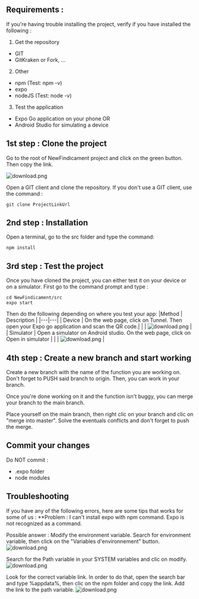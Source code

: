 ## Requirements : 
If you're having trouble installing the project, verify if you have installed the following : 

1. Get the repository 
  - GIT
  - GitKraken or Fork, ...
2. Other 
  - npm (Test: npm -v)
  - expo 
  - nodeJS (Test: node -v)
3. Test the application
  - Expo Go application on your phone OR
  - Android Studio for simulating a device 

## 1st step : Clone the project 

Go to the root of NewFindicament project and click on the green button. Then copy the link.

![download.png](https://zupimages.net/up/21/11/peb7.png)

Open a GIT client and clone the repository.
If you don't use a GIT client, use the command : 
```git
git clone ProjectLinkUrl
```

## 2nd step : Installation 

Open a terminal, go to the src folder and type the command:
```git
npm install
```

## 3rd step : Test the project

Once you have cloned the project, you can either test it on your device or on a simulator.
First go to the command prompt and type :
```git
cd NewFindicament/src
expo start
```
Then do the following depending on where you test your app:
|Method   |  Description |
|---|---|
| Device  | On the web page, click on Tunnel. Then open your Expo go application and scan the QR code.|
| | ![download.png](https://zupimages.net/up/21/11/zbbx.png) |
| Simulator  |  Open a simulator on Android studio. On the web page, click on Open in simulator |
| | ![download.png](https://zupimages.net/up/21/11/kvs5.png) |

## 4th step : Create a new branch and start working

Create a new branch with the name of the function you are working on. Don't forget to PUSH said branch to origin.
Then, you can work in your branch. 

Once you're done working on it and the function isn't buggy, you can merge your branch to the main branch.

Place yourself on the main branch, then right clic on your branch and clic on "merge into master". 
Solve the eventuals conflicts and don't forget to push the merge. 

## Commit your changes

Do NOT commit : 
- .expo folder
- node modules

## Troubleshooting 

If you have any of the following errors, here are some tips that works for some of us :
**Problem : I can't install expo with npm command. Expo is not recognized as a command.

Possible answer : Modify the environment variable.
Search for environment variable, then click on the "Variables d'environnement" button.
![download.png](https://zupimages.net/up/21/16/orol.png)

Search for the Path variable in your SYSTEM variables and clic on modify.
![download.png](https://zupimages.net/up/21/16/wkou.png)

Look for the correct variable link. In order to do that, open the search bar and type %appdata%, then clic on the npm folder and copy the link.
Add the link to the path variable.
![download.png](https://zupimages.net/up/21/16/n5t5.png)

